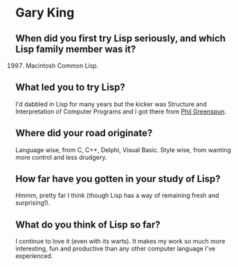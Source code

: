 # Gary King

## When did you first try Lisp seriously, and which Lisp family member was it?

1997. Macintosh Common Lisp.

## What led you to try Lisp?

I'd dabbled in Lisp for many years but the kicker was Structure and
Interpretation of Computer Programs and I got there from [Phil
Greenspun](http://philip.greenspun.com/).

## Where did your road originate?

Language wise, from C, C++, Delphi, Visual Basic. Style wise, from
wanting more control and less drudgery.

## How far have you gotten in your study of Lisp?

Hmmm, pretty far I think (though Lisp has a way of remaining fresh and
surprising!).

## What do you think of Lisp so far?

I continue to love it (even with its warts). It makes my work so much
more interesting, fun and productive than any other computer language
I've experienced.
